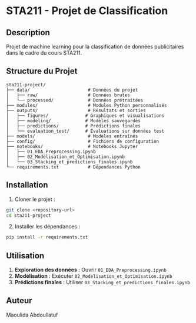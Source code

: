 # STA211 - Projet de Classification

## Description
Projet de machine learning pour la classification de données publicitaires dans le cadre du cours STA211.

## Structure du Projet

```
sta211-project/
├── data/                      # Données du projet
│   ├── raw/                   # Données brutes
│   └── processed/             # Données prétraitées
├── modules/                   # Modules Python personnalisés
├── outputs/                   # Résultats et sorties
│   ├── figures/              # Graphiques et visualisations
│   ├── modeling/             # Modèles sauvegardés
│   ├── predictions/          # Prédictions finales
│   └── evaluation_test/      # Évaluations sur données test
├── models/                    # Modèles entraînés
├── config/                    # Fichiers de configuration
├── notebooks/                 # Notebooks Jupyter
│   ├── 01_EDA_Preprocessing.ipynb
│   ├── 02_Modelisation_et_Optimisation.ipynb
│   └── 03_Stacking_et_predictions_finales.ipynb
└── requirements.txt           # Dépendances Python
```

## Installation

1. Cloner le projet :
```bash
git clone <repository-url>
cd sta211-project
```

2. Installer les dépendances :
```bash
pip install -r requirements.txt
```

## Utilisation

1. **Exploration des données** : Ouvrir `01_EDA_Preprocessing.ipynb`
2. **Modélisation** : Exécuter `02_Modelisation_et_Optimisation.ipynb`
3. **Prédictions finales** : Utiliser `03_Stacking_et_predictions_finales.ipynb`

## Auteur
Maoulida Abdoullatuf